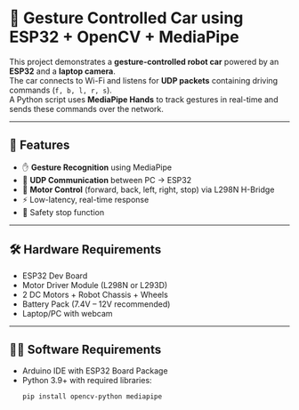 # 🤖 Gesture Controlled Car using ESP32 + OpenCV + MediaPipe

This project demonstrates a **gesture-controlled robot car** powered by an **ESP32** and a **laptop camera**.  
The car connects to Wi-Fi and listens for **UDP packets** containing driving commands (`f, b, l, r, s`).  
A Python script uses **MediaPipe Hands** to track gestures in real-time and sends these commands over the network.

---

## 📌 Features
- ✋ **Gesture Recognition** using MediaPipe
- 📡 **UDP Communication** between PC → ESP32
- 🚗 **Motor Control** (forward, back, left, right, stop) via L298N H-Bridge
- ⚡ Low-latency, real-time response
- 🛑 Safety stop function

---

## 🛠️ Hardware Requirements
- ESP32 Dev Board  
- Motor Driver Module (L298N or L293D)  
- 2 DC Motors + Robot Chassis + Wheels  
- Battery Pack (7.4V – 12V recommended)  
- Laptop/PC with webcam  

---

## 🧑‍💻 Software Requirements
- Arduino IDE with ESP32 Board Package
- Python 3.9+ with required libraries:
  ```bash
  pip install opencv-python mediapipe
